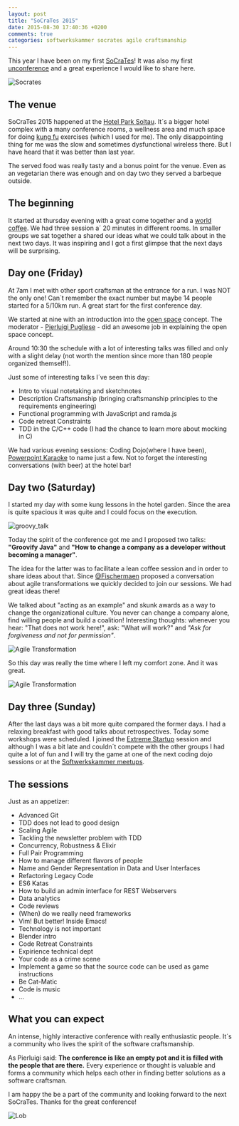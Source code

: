 ```yaml
---
layout: post
title: "SoCraTes 2015"
date: 2015-08-30 17:40:36 +0200
comments: true
categories: softwerkskammer socrates agile craftsmanship
---
```

This year I have been on my first [SoCraTes][1]! It was also my first [unconference][2] and a great experience I would like to share here.

![Socrates](/images/swk_xtend_xtext_discussion.jpg)

## The venue

SoCraTes 2015 happened at the [Hotel Park Soltau][4]. It´s a bigger hotel complex with a many conference rooms, a wellness area and much space for doing [kung fu][5] exercises (which I used for me). The only disappointing thing for me was the slow and sometimes dysfunctional wireless there. But I have heard that it was better than last year.

The served food was really tasty and a bonus point for the venue. Even as an vegetarian there was enough and on day two they served a barbeque outside.

## The beginning

It started at thursday evening with a great come together and a [world coffee][3]. We had three session a´ 20 minutes in different rooms. In smaller groups we sat together a shared our ideas what we could talk about in the next two days. It was inspiring and I got a first glimpse that the next days will be surprising.

## Day one (Friday)
At 7am I met with other sport craftsman at the entrance for a run. I was NOT the only one! Can´t remember the exact number but maybe 14 people started for a 5/10km run. A great start for the first conference day.

We started at nine with an introduction into the [open space][6] concept. The moderator - [Pierluigi Pugliese][7] - did an awesome job in explaining the open space concept.

Around 10:30 the schedule with a lot of interesting talks was filled and only with a slight delay (not worth the mention since more than 180 people organized themself!).

Just some of interesting talks I´ve seen this day:

* Intro to visual notetaking and sketchnotes
* Description Craftsmanship (bringing craftsmanship principles to the requirements engineering)
* Functional programming with JavaScript and ramda.js
* Code retreat Constraints
* TDD in the C/C++ code (I had the chance to learn more about mocking in C)

We had various evening sessions: Coding Dojo(where I have been), [Powerpoint Karaoke][8] to name just a few. Not to forget the interesting conversations (with beer) at the hotel bar!

## Day two (Saturday)
I started my day with some kung lessons in the hotel garden. Since the area is quite spacious it was quite and I could focus on the execution.

![groovy_talk](/images/socrates_groovy_talk.jpg)

Today the spirit of the conference got me and I proposed two talks: **"Groovify Java"** and **"How to change a company as a developer without becoming a manager"**.

The idea for the latter was to facilitate a lean coffee session and in order to share ideas about that. Since [@Fischermaen][9] proposed a conversation about agile transformations we quickly decided to join our sessions. We had great ideas there!

We talked about "acting as an example" and skunk awards as a way to change the organizational culture. You never can change a company alone, find willing people and build a coalition! Interesting thoughts: whenever you hear: "That does not work here!", ask: "What will work?" and _"Ask for forgiveness and not for permission"_.

![Agile Transformation](/images/socrates_agile_transformation_summary.jpg)

So this day was really the time where I left my comfort zone. And it was great.

![Agile Transformation](/images/socrates_agile_transformation.jpg)

## Day three (Sunday)
After the last days was a bit more quite compared the former days. I had a relaxing breakfast with good talks about retrospectives. Today some workshops were scheduled. I joined the [Extreme Startup][10] session and although I was a bit late and couldn´t compete with the other groups I had quite a lot of fun and I will try the game at one of the next coding dojo sessions or at the [Softwerkskammer meetups][11].

## The sessions
Just as an appetizer:

* Advanced Git
* TDD does not lead to good design
* Scaling Agile
* Tackling the newsletter problem with TDD
* Concurrency, Robustness & Elixir
* Full Pair Programming
* How to manage different flavors of people
* Name and Gender Representation in Data and User Interfaces
* Refactoring Legacy Code
* ES6 Katas
* How to build an admin interface for REST Webservers
* Data analytics
* Code reviews
* (When) do we really need frameworks
* Vim! But better! Inside Emacs!
* Technology is not important
* Blender intro
* Code Retreat Constraints
* Expirience technical dept
* Your code as a crime scene
* Implement a game so that the source code can be used as game instructions
* Be Cat-Matic
* Code is music
* ...

## What you can expect
An intense, highly interactive conference with really enthusiastic people. It´s a community who lives the spirit of the software craftsmanship.

As Pierluigi said: __The conference is like an empty pot and it is filled with the people that are there.__ Every experience or thought is valuable and forms a community which helps each other in finding better solutions as a software craftsman.

I am happy the be a part of the community and looking forward to the next SoCraTes. Thanks for the great conference!

![Lob](/images/socrates_lob.jpg)

[1]: https://www.socrates-conference.de/
[2]: https://en.wikipedia.org/wiki/Unconference
[3]: https://en.wikipedia.org/wiki/World_Caf%C3%A9_(conversational_process)
[4]: http://www.hotel-park-soltau.de/
[5]: http://www.whkd.de/
[6]: https://en.wikipedia.org/wiki/Open_Space_Technology
[7]: http://connexxo.com/about-us/pierluigi-pugliese/
[8]: https://en.wikipedia.org/wiki/Powerpoint-Karaoke
[9]: https://twitter.com/fischermaen
[10]: https://blog.codecentric.de/en/2015/06/extreme-startup-at-codecentric/
[11]: https://www.softwerkskammer.org/groups/luebeck
